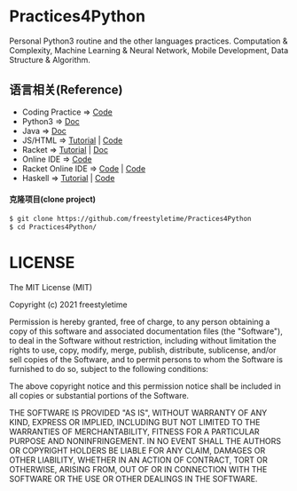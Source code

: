 # Practices4Python
Personal Python3 routine and the other languages practices.
Computation & Complexity, Machine Learning & Neural Network, 
Mobile Development, Data Structure & Algorithm. 

## 语言相关(Reference)

* Coding Practice => [Code](https://www.codewars.com/)
* Python3     => [Doc](https://docs.python.org/3/)
* Java        => [Doc](https://docs.oracle.com/en/java)
* JS/HTML     => [Tutorial](https://www.w3schools.com/) | [Code](https://codesandbox.io/)
* Racket      => [Tutorial](https://tyrchen.github.io/racket-book/index.html) | [Doc](https://docs.racket-lang.org/reference/index.html)
* Online IDE => [Code](https://codesandbox.io/)
* Racket Online IDE => [Code](https://replit.com/) | [Code](https://onecompiler.com/racket)
* Haskell   => [Tutorial](http://learnyouahaskell.com/chapters) | [Code](https://www.jdoodle.com/execute-haskell-online/)


#### 克隆项目(clone project)

```sh
$ git clone https://github.com/freestyletime/Practices4Python
$ cd Practices4Python/
```


# LICENSE
The MIT License (MIT)

Copyright (c) 2021 freestyletime

Permission is hereby granted, free of charge, to any person obtaining a copy of
this software and associated documentation files (the "Software"), to deal in
the Software without restriction, including without limitation the rights to
use, copy, modify, merge, publish, distribute, sublicense, and/or sell copies of
the Software, and to permit persons to whom the Software is furnished to do so,
subject to the following conditions:

The above copyright notice and this permission notice shall be included in all
copies or substantial portions of the Software.

THE SOFTWARE IS PROVIDED "AS IS", WITHOUT WARRANTY OF ANY KIND, EXPRESS OR
IMPLIED, INCLUDING BUT NOT LIMITED TO THE WARRANTIES OF MERCHANTABILITY, FITNESS
FOR A PARTICULAR PURPOSE AND NONINFRINGEMENT. IN NO EVENT SHALL THE AUTHORS OR
COPYRIGHT HOLDERS BE LIABLE FOR ANY CLAIM, DAMAGES OR OTHER LIABILITY, WHETHER
IN AN ACTION OF CONTRACT, TORT OR OTHERWISE, ARISING FROM, OUT OF OR IN
CONNECTION WITH THE SOFTWARE OR THE USE OR OTHER DEALINGS IN THE SOFTWARE.  
